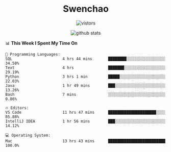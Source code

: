<h1 align="center">Swenchao</h3>

<p align="center">
  <img src="https://visitor-badge.glitch.me/badge?page_id=Swenchao" alt="vistors" />
</p>

<p align="center">
  <img src="https://github-readme-stats.vercel.app/api?username=Swenchao&count_private=true&show_icons=true&theme=vue-dark&hide_title=true" alt="github stats" />
</p>

<!--START_SECTION:waka-->
📊 **This Week I Spent My Time On** 

```text
💬 Programming Languages: 
SQL                      4 hrs 44 mins       ████████░░░░░░░░░░░░░░░░░   34.58% 
Text                     4 hrs               ███████░░░░░░░░░░░░░░░░░░   29.19% 
Python                   3 hrs 1 min         █████░░░░░░░░░░░░░░░░░░░░   22.03% 
Java                     1 hr 49 mins        ███░░░░░░░░░░░░░░░░░░░░░░   13.26% 
Bash                     7 mins              ░░░░░░░░░░░░░░░░░░░░░░░░░   0.86%

🔥 Editors: 
VS Code                  11 hrs 47 mins      █████████████████████░░░░   85.88% 
IntelliJ IDEA            1 hr 56 mins        ███░░░░░░░░░░░░░░░░░░░░░░   14.12%

💻 Operating System: 
Mac                      13 hrs 43 mins      █████████████████████████   100.0%

```


<!--END_SECTION:waka-->
